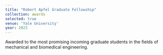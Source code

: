 ```yaml
---
title: "Robert Apfel Graduate Fellowship"
collection: awards
selected: true
venue: 'Yale University'
year: 2023
---
```

Awarded to the most promising incoming graduate students in the fields of mechanical and biomedical engineering.
